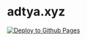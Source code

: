 # adtya.xyz

[![Deploy to Github Pages](https://github.com/adtya/adtya.github.io/actions/workflows/gh-pages.yml/badge.svg)](https://github.com/adtya/adtya.github.io/actions/workflows/gh-pages.yml)